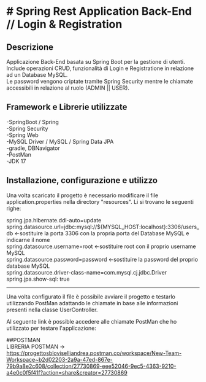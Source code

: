 # # Spring Rest Application Back-End // Login & Registration
  
## Descrizione
Applicazione Back-End basata su Spring Boot per la gestione di utenti.   
Include operazioni CRUD, funzionalità di Login e Registratione in relazione ad un Database MySQL.  
Le password vengono criptate tramite Spring Security mentre le chiamate accessibili in relazione al ruolo (ADMIN || USER).    
  
## Framework e Librerie utilizzate
-SpringBoot / Spring  
-Spring Security  
-Spring Web  
-MySQL Driver / MySQL / Spring Data JPA  
-gradle, DBNavigator  
-PostMan  
-JDK 17  
  
## Installazione, configurazione e utilizzo
Una volta scaricato il progetto è necessario modificare il file application.properties nella directory "resources". Li si trovano le seguenti righe:  

spring.jpa.hibernate.ddl-auto=update  
spring.datasource.url=jdbc:mysql://${MYSQL_HOST:localhost}:3306/users_db                                            <-sostituire la porta 3306 con la propria porta del Database MySQL e indicarne il nome  
spring.datasource.username=root                                                                                     <-sostituire root con il proprio username MySQL  
spring.datasource.password=password                                                                                 <-sostituire la password del proprio database MySQL  
spring.datasource.driver-class-name=com.mysql.cj.jdbc.Driver  
spring.jpa.show-sql: true  
  
-------------------------------------------------------------------------  
  
Una volta configurato il file è possibile avviare il progetto e testarlo utilizzando PostMan adattando le chiamate in base alle informazioni presenti nella classe UserController.  
  
Al seguente link è possible accedere alle chiamate PostMan che ho utilizzato per testare l'applicazione:  
  
##POSTMAN  
LIBRERIA POSTMAN ->   https://progettosbloviselliandrea.postman.co/workspace/New-Team-Workspace~b2d02203-2a9a-47ed-867e-79b9a8e2c608/collection/27730869-eee52046-9ec5-4363-9210-a4e0c0f5f41f?action=share&creator=27730869
